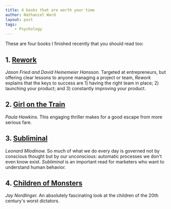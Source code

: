 ```yaml
---
title: 4 books that are worth your time
author: Nathaniel Ward
layout: post
tags: 
    - Psychology
---
```


These are four books I finished recently that you should read too:

## 1. [Rework](https://www.amazon.com/gp/product/0307463745/ref=as_li_qf_sp_asin_il_tl?ie=UTF8&tag=nathward-20&camp=1789&creative=9325&linkCode=as2&creativeASIN=0307463745&linkId=9941dfde45c3c4d594833d591150a504)

*Jason Fried and David Heinemeier Hansson.* Targeted at entrepreneurs, but offering clear lessons to anyone managing a project or team, *Rework* explains that the keys to success are 1) having the right team in place; 2) launching your product; and 3) constantly improving your product.

## 2.  [Girl on the Train](https://www.amazon.com/gp/product/1594634025/ref=as_li_qf_sp_asin_il_tl?ie=UTF8&tag=nathward-20&camp=1789&creative=9325&linkCode=as2&creativeASIN=1594634025&linkId=d5f739a644c4be06d4e18cfefc448b85)

*Paula Hawkins.* This engaging thriller makes for a good escape from more serious fare.

## 3. [Subliminal](https://www.amazon.com/gp/product/0307472256/ref=as_li_qf_sp_asin_il_tl?ie=UTF8&tag=nathward-20&camp=1789&creative=9325&linkCode=as2&creativeASIN=0307472256&linkId=f4c38d8fd660683e2a9b052d4416ceca)

*Leonard Mlodinow.* So much of what we do every day is governed not by conscious thought but by our unconscious: automatic processes we don't even know exist. *Subliminal* is an important read for marketers who want to understand human behavior.

## 4. [Children of Monsters](https://www.amazon.com/gp/product/1594038155/ref=as_li_qf_sp_asin_il_tl?ie=UTF8&tag=nathward-20&camp=1789&creative=9325&linkCode=as2&creativeASIN=1594038155&linkId=1137d2db4ff54968ffd886b102c42c7d)

*Jay Nordlinger.* An absolutely fascinating look at the children of the 20th century's worst dictators.